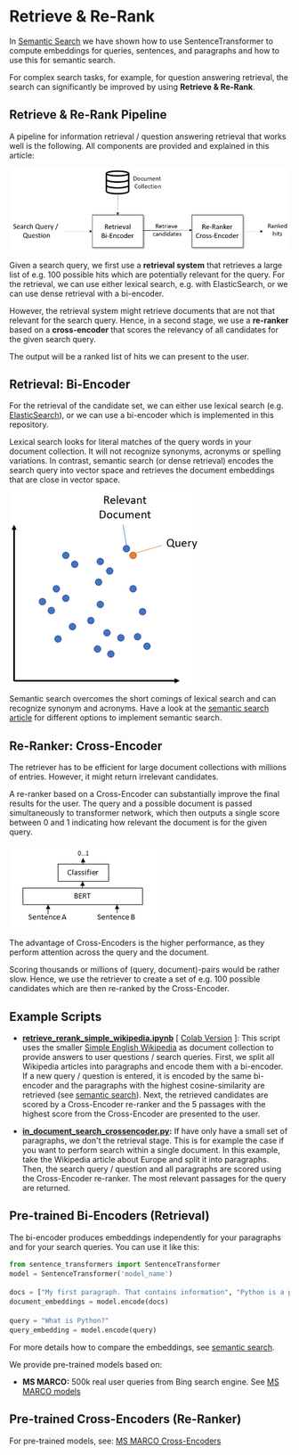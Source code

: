 # Retrieve & Re-Rank
In [Semantic Search](../semantic-search/README.md) we have shown how to use SentenceTransformer to compute embeddings for queries, sentences, and paragraphs and how to use this for semantic search. 

For complex search tasks, for example, for question answering retrieval, the search can significantly be improved by using **Retrieve & Re-Rank**.

## Retrieve & Re-Rank Pipeline

A pipeline for information retrieval / question answering retrieval that works well is the following. All components are provided and explained in this article:

![InformationRetrieval](https://raw.githubusercontent.com/UKPLab/sentence-transformers/master/docs/img/InformationRetrieval.png)

Given a search query, we first use a **retrieval system** that retrieves a large list of e.g. 100 possible hits which are potentially relevant for the query. For the retrieval, we can use either lexical search, e.g. with ElasticSearch, or we can use dense retrieval with a bi-encoder. 

However, the retrieval system might retrieve documents that are not that relevant for the search query. Hence, in a second stage, we use a **re-ranker** based on a **cross-encoder** that scores the relevancy of all candidates for the given search query. 

The output will be a ranked list of hits we can present to the user.

## Retrieval: Bi-Encoder
For the retrieval of the candidate set, we can either use lexical search (e.g. [ElasticSearch](https://www.elastic.co/elasticsearch/)), or we can use a bi-encoder which is implemented in this repository.

Lexical search looks for literal matches of the query words in your document collection. It will not recognize synonyms, acronyms or spelling variations. In contrast, semantic search (or dense retrieval) encodes the search query into vector space and retrieves the document embeddings that are close in vector space. 

![SemanticSearch](https://raw.githubusercontent.com/UKPLab/sentence-transformers/master/docs/img/SemanticSearch.png)

Semantic search overcomes the short comings of lexical search and can recognize synonym and acronyms. Have a look at the [semantic search article](../semantic-search/README.md)  for different options to implement semantic search.


## Re-Ranker: Cross-Encoder

The retriever has to be efficient for large document collections with millions of entries. However, it might return irrelevant candidates.

A re-ranker based on a Cross-Encoder can substantially improve the final results for the user. The query and a possible document is passed simultaneously to transformer network, which then outputs a single score between 0 and 1 indicating how relevant the document is for the given query. 

![CrossEncoder](https://raw.githubusercontent.com/UKPLab/sentence-transformers/master/docs/img/CrossEncoder.png)

The advantage of Cross-Encoders is the higher performance, as they perform attention across the query and the document. 

Scoring thousands or millions of (query, document)-pairs would be rather slow. Hence, we use the retriever to create a set of e.g. 100 possible candidates which are then re-ranked by the Cross-Encoder.

## Example Scripts

* **[retrieve_rerank_simple_wikipedia.ipynb](retrieve_rerank_simple_wikipedia.ipynb)** [ [Colab Version](https://colab.research.google.com/github/UKPLab/sentence-transformers/blob/master/examples/applications/retrieve_rerank/retrieve_rerank_simple_wikipedia.ipynb) ]: This script uses the smaller [Simple English Wikipedia](https://simple.wikipedia.org/wiki/Main_Page) as document collection to provide answers to user questions / search queries. First, we split all Wikipedia articles into paragraphs and encode them with a bi-encoder. If a new query / question is entered, it is encoded by the same bi-encoder and the paragraphs with the highest cosine-similarity are retrieved (see [semantic search](../semantic-search/README.md)). Next, the retrieved candidates are scored by a Cross-Encoder re-ranker and the 5 passages with the highest score from the Cross-Encoder are presented to the user.
- **[in_document_search_crossencoder.py](in_document_search_crossencoder.py):** If have only have a small set of paragraphs, we don't the retrieval stage. This is for example the case if you want to perform search within a single document. In this example, take the Wikipedia article about Europe and split it into paragraphs. Then, the search query / question and all paragraphs are scored using the Cross-Encoder re-ranker. The most relevant passages for the query are returned.


## Pre-trained Bi-Encoders (Retrieval)

The bi-encoder produces embeddings independently for your paragraphs and for your search queries. You can use it like this:

```python
from sentence_transformers import SentenceTransformer
model = SentenceTransformer('model_name')

docs = ["My first paragraph. That contains information", "Python is a programming language."]
document_embeddings = model.encode(docs)

query = "What is Python?"
query_embedding = model.encode(query)
```

For more details how to compare the embeddings, see [semantic search](../semantic-search/README.md).

We provide pre-trained models based on:
- **MS MARCO:** 500k real user queries from Bing search engine. See [MS MARCO models](https://www.sbert.net/docs/pretrained-models/msmarco-v3.html) 

## Pre-trained Cross-Encoders (Re-Ranker)


For pre-trained models, see: [MS MARCO Cross-Encoders](https://www.sbert.net/docs/pretrained-models/ce-msmarco.html)